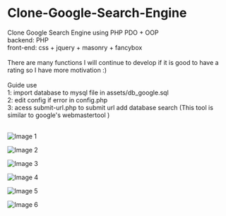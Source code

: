 # Clone-Google-Search-Engine
Clone Google Search Engine using PHP PDO + OOP<br>
backend: PHP<br>
front-end: css + jquery + masonry + fancybox<br><br>
There are many functions I will continue to develop if it is good to have a rating so I have more motivation :)
<br><br>Guide use <br>
1: import database to mysql file in assets/db_google.sql<br>
2: edit config if error in config.php<br>
3: acess submit-url.php to submit url add database search (This tool is similar to google's webmastertool
)<br> <br>

![Image 1](https://imgur.com/WpU6CTW.png)

![Image 2](https://imgur.com/9jmbjLX.png)

![Image 3](https://imgur.com/4bmQk2V.png)

![Image 4](https://imgur.com/J99ys4C.png)

![Image 5](https://imgur.com/h6dhcVi.png)

![Image 6](https://imgur.com/tkYqbUm.png)




